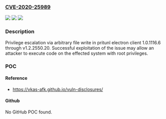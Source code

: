 ### [CVE-2020-25989](https://cve.mitre.org/cgi-bin/cvename.cgi?name=CVE-2020-25989)
![](https://img.shields.io/static/v1?label=Product&message=n%2Fa&color=blue)
![](https://img.shields.io/static/v1?label=Version&message=n%2Fa&color=blue)
![](https://img.shields.io/static/v1?label=Vulnerability&message=n%2Fa&color=brighgreen)

### Description

Privilege escalation via arbitrary file write in pritunl electron client 1.0.1116.6 through v1.2.2550.20. Successful exploitation of the issue may allow an attacker to execute code on the effected system with root privileges.

### POC

#### Reference
- https://vkas-afk.github.io/vuln-disclosures/

#### Github
No GitHub POC found.

